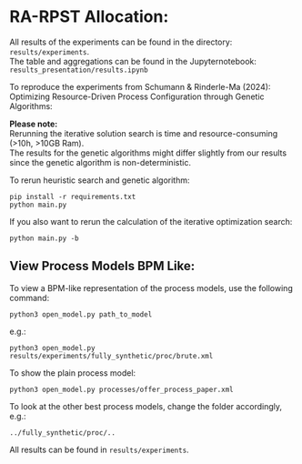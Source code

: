 # RA-RPST Allocation:

All results of the experiments can be found in the directory: `results/experiments`. <br>
The table and aggregations can be found in the Jupyternotebook: `results_presentation/results.ipynb`

To reproduce the experiments from Schumann & Rinderle-Ma (2024): Optimizing Resource-Driven Process Configuration through Genetic Algorithms:

**Please note:** <br> Rerunning the iterative solution search is time and resource-consuming (>10h, >10GB Ram). <br>
The results for the genetic algorithms might differ slightly from our results since the genetic algorithm is non-deterministic.

To rerun heuristic search and genetic algorithm:
```
pip install -r requirements.txt
python main.py
```

If you also want to rerun the calculation of the iterative optimization search:
```
python main.py -b
```
## View Process Models BPM Like: 
To view a BPM-like representation of the process models, use the following command:
```
python3 open_model.py path_to_model
```
e.g.:
```
python3 open_model.py results/experiments/fully_synthetic/proc/brute.xml
```
To show the plain process model: 
```
python3 open_model.py processes/offer_process_paper.xml
```
To look at the other best process models, change the folder accordingly, e.g.:
```
../fully_synthetic/proc/..
```
All results can be found in `results/experiments`.

